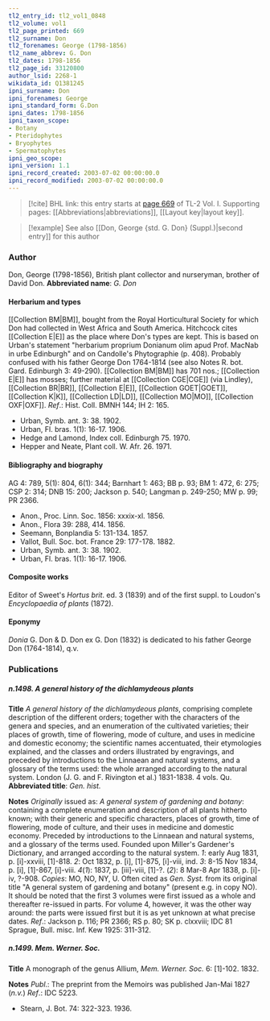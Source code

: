 ```yaml
---
tl2_entry_id: tl2_vol1_0848
tl2_volume: vol1
tl2_page_printed: 669
tl2_surname: Don
tl2_forenames: George (1798-1856)
tl2_name_abbrev: G. Don
tl2_dates: 1798-1856
tl2_page_id: 33120800
author_lsid: 2268-1
wikidata_id: Q1381245
ipni_surname: Don
ipni_forenames: George
ipni_standard_form: G.Don
ipni_dates: 1798-1856
ipni_taxon_scope: 
- Botany
- Pteridophytes
- Bryophytes
- Spermatophytes
ipni_geo_scope: 
ipni_version: 1.1
ipni_record_created: 2003-07-02 00:00:00.0
ipni_record_modified: 2003-07-02 00:00:00.0
---
```



> [!cite] BHL link: this entry starts at [page 669](https://www.biodiversitylibrary.org/page/33120800) of TL-2 Vol. I.
> Supporting pages: [[Abbreviations|abbreviations]], [[Layout key|layout key]].

> [!example] See also [[Don, George {std. G. Don} (Suppl.)|second entry]] for this author

### Author

Don, George (1798-1856), British plant collector and nurseryman, brother of David Don. 
**Abbreviated name**: *G. Don*

#### Herbarium and types

[[Collection BM|BM]], bought from the Royal Horticultural Society for which Don had collected in West Africa and South America. Hitchcock cites [[Collection E|E]] as the place where Don's types are kept. This is based on Urban's statement "herbarium proprium Donianum olim apud Prof. MacNab in urbe Edinburgh" and on Candolle's Phytographie (p. 408). Probably confused with his father George Don 1764-1814 (see also Notes R. bot. Gard. Edinburgh 3: 49-290). [[Collection BM|BM]] has 701 nos.; [[Collection E|E]] has mosses; further material at [[Collection CGE|CGE]] (via Lindley), [[Collection BR|BR]], [[Collection E|E]], [[Collection GOET|GOET]], [[Collection K|K]], [[Collection LD|LD]], [[Collection MO|MO]], [[Collection OXF|OXF]].
*Ref*.: Hist. Coll. BMNH 144; IH 2: 165.
- Urban, Symb. ant. 3: 38. 1902.
- Urban, Fl. bras. 1(1): 16-17. 1906.
- Hedge and Lamond, Index coll. Edinburgh 75. 1970.
- Hepper and Neate, Plant coll. W. Afr. 26. 1971.

#### Bibliography and biography

AG 4: 789, 5(1): 804, 6(1): 344; Barnhart 1: 463; BB p. 93; BM 1: 472, 6: 275; CSP 2: 314; DNB 15: 200; Jackson p. 540; Langman p. 249-250; MW p. 99; PR 2366.
- Anon., Proc. Linn. Soc. 1856: xxxix-xl. 1856.
- Anon., Flora 39: 288, 414. 1856.
- Seemann, Bonplandia 5: 131-134. 1857.
- Vallot, Bull. Soc. bot. France 29: 177-178. 1882.
- Urban, Symb. ant. 3: 38. 1902.
- Urban, Fl. bras. 1(1): 16-17. 1906.

#### Composite works

Editor of Sweet's *Hortus brit*. ed. 3 (1839) and of the first suppl. to Loudon's *Encyclopaedia of plants* (1872).

#### Eponymy

*Donia* G. Don & D. Don ex G. Don (1832) is dedicated to his father George Don (1764-1814), q.v.

### Publications

##### n.1498. A general history of the dichlamydeous plants

**Title**
*A general history of the dichlamydeous plants*, comprising complete description of the different orders; together with the characters of the genera and species, and an enumeration of the cultivated varieties; their places of growth, time of flowering, mode of culture, and uses in medicine and domestic economy; the scientific names accentuated, their etymologies explained, and the classes and orders illustrated by engravings, and preceded by introductions to the Linnaean and natural systems, and a glossary of the terms used: the whole arranged according to the natural system. London (J. G. and F. Rivington et al.) 1831-1838. 4 vols. Qu.
**Abbreviated title**: *Gen. hist.*

**Notes**
*Originally* issued as: *A general system of gardening and botany*: containing a complete enumeration and description of all plants hitherto known; with their generic and specific characters, places of growth, time of flowering, mode of culture, and their uses in medicine and domestic economy. Preceded by introductions to the Linnaean and natural systems, and a glossary of the terms used. Founded upon Miller's Gardener's Dictionary, and arranged according to the natural system.
*1*: early Aug 1831, p. \[i\]-xxviii, \[1\]-818.
*2*: Oct 1832, p. \[i\], \[1\]-875, \[i\]-viii, ind.
*3*: 8-15 Nov 1834, p. \[i\], \[1\]-867, \[i\]-viii.
*4*(*1*): 1837, p. \[iii\]-viii, \[1\]-?.
(*2*): 8 Mar-8 Apr 1838, p. \[i\]-iv, ?-908.
*Copies*: MO, NO, NY, U.
Often cited as *Gen. Syst.* from its original title "A general system of gardening and botany"
(present e.g. in copy NO). It should be noted that the first 3 volumes were first issued as a whole and thereafter re-issued in parts. For volume 4, however, it was the other way around: the parts were issued first but it is as yet unknown at what precise dates.
*Ref*.: Jackson p. 116; PR 2366; RS p. 80; SK p. clxxviii; IDC 81 Sprague, Bull. misc. Inf. Kew 1925: 311-312.

##### n.1499. Mem. Werner. Soc.

**Title**
A monograph of the genus Allium, *Mem. Werner. Soc.* 6: \[1\]-102. 1832.

**Notes**
*Publ*.: The preprint from the Memoirs was published Jan-Mai 1827 (*n.v.*)
*Ref*.: IDC 5223.
- Stearn, J. Bot. 74: 322-323. 1936.


